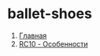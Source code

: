 # ballet-shoes
 
1. [Главная](https://vlanesvit.github.io/ballet-shoes/home.html)
1. [RC10 - Особенности](https://vlanesvit.github.io/ballet-shoes/product.html)